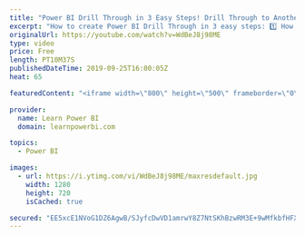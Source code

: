 ```yaml
---
title: "Power BI Drill Through in 3 Easy Steps! Drill Through to Another Page 📃"
excerpt: "How to create Power BI Drill Through in 3 easy steps: 1️⃣ How to Create the Drill Through Page 2️⃣️ How to Add the Drill Through Field 3️⃣ How to Drill to Another Page 👉 Catch our complete Power BI Drill Through Playlist: https://www.youtube.com/playlist?list=PL7GQQXV5Z8efS9-9EEznorQ6yGWbzJWhQ  We also"
originalUrl: https://youtube.com/watch?v=WdBeJ8j98ME
type: video
price: Free
length: PT10M37S
publishedDateTime: 2019-09-25T16:00:05Z
heat: 65

featuredContent: "<iframe width=\"800\" height=\"500\" frameborder=\"0\" src=\"https://www.youtube.com/embed/WdBeJ8j98ME\" allow=\"accelerometer; autoplay; encrypted-media; gyroscope; picture-in-picture\" allowfullscreen></iframe>"

provider:
  name: Learn Power BI
  domain: learnpowerbi.com

topics:
  - Power BI

images:
  - url: https://i.ytimg.com/vi/WdBeJ8j98ME/maxresdefault.jpg
    width: 1280
    height: 720
    isCached: true

secured: "EE5xcE1NVoG1DZ6AgwB/SJyfcDwVD1amrwY8Z7NtSKhBzwRM3E+9wMfkbfHFX3dNIToPziXx2TVJHFtGG5yHmq7lMJtxlKPThpdnbZB0NnKdcNkRwvfXDPOyqIj8oPRXvuctkqMwm87g5SjV5utIEsiq30fPvUbWXlpe84q00e4Tgqy7J3jZNI3q/sfUv4DLlvKcVmhHNqX/B3vG48pCTkILmrabXTQFJV+ktGQAbUxIqZoYYsGxyKgpr+KjueZpu9/1fZAe/lW/dSXPrITsxdaJKrqfQKO1RP5x5FyPfUNKxCGRiYWw/yNF4vY1L/rUKRrBdzd+3oMychNOYh6dSZb/MmX5SVk3KlYIp2k6YAI0ODA9O4hzofUC7gpCvplRASvZdhFbuJPLYgUSMnGQFFT6y6+Nzxmp2MbCkoe9eGk=;RGYofl2F8TFtBB3damFrbw=="
---
```


